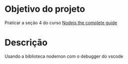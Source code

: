 # Objetivo do projeto

Praticar a seção 4 do curso [Nodejs the complete guide](https://www.udemy.com/course/nodejs-the-complete-guide/learn/lecture/11566244#overview)


# Descrição 

Usando a biblioteca nodemon com o debugger do vscode